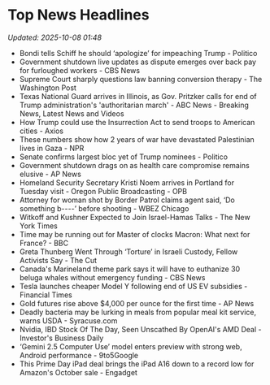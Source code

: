 # Top News Headlines

_Updated: 2025-10-08 01:48_

- Bondi tells Schiff he should ‘apologize’ for impeaching Trump - Politico
- Government shutdown live updates as dispute emerges over back pay for furloughed workers - CBS News
- Supreme Court sharply questions law banning conversion therapy - The Washington Post
- Texas National Guard arrives in Illinois, as Gov. Pritzker calls for end of Trump administration's 'authoritarian march' - ABC News - Breaking News, Latest News and Videos
- How Trump could use the Insurrection Act to send troops to American cities - Axios
- These numbers show how 2 years of war have devastated Palestinian lives in Gaza - NPR
- Senate confirms largest bloc yet of Trump nominees - Politico
- Government shutdown drags on as health care compromise remains elusive - AP News
- Homeland Security Secretary Kristi Noem arrives in Portland for Tuesday visit - Oregon Public Broadcasting - OPB
- Attorney for woman shot by Border Patrol claims agent said, ‘Do something b----’ before shooting - WBEZ Chicago
- Witkoff and Kushner Expected to Join Israel-Hamas Talks - The New York Times
- Time may be running out for Master of clocks Macron: What next for France? - BBC
- Greta Thunberg Went Through ‘Torture’ in Israeli Custody, Fellow Activists Say - The Cut
- Canada's Marineland theme park says it will have to euthanize 30 beluga whales without emergency funding - CBS News
- Tesla launches cheaper Model Y following end of US EV subsidies - Financial Times
- Gold futures rise above $4,000 per ounce for the first time - AP News
- Deadly bacteria may be lurking in meals from popular meal kit service, warns USDA - Syracuse.com
- Nvidia, IBD Stock Of The Day, Seen Unscathed By OpenAI's AMD Deal - Investor's Business Daily
- ‘Gemini 2.5 Computer Use’ model enters preview with strong web, Android performance - 9to5Google
- This Prime Day iPad deal brings the iPad A16 down to a record low for Amazon's October sale - Engadget